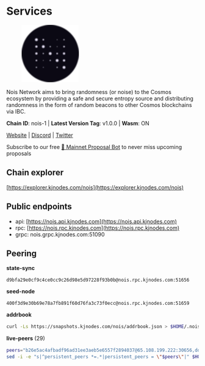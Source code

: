 # Services

<figure><img src="https://raw.githubusercontent.com/kj89/cosmos-images/main/logos/nois.png" width="150" alt=""><figcaption></figcaption></figure>

Nois Network aims to bring randomness (or noise)  to the Cosmos ecosystem by providing a safe and  secure entropy source and distributing randomness  in the form of random beacons to other Cosmos blockchains via IBC.

**Chain ID**: nois-1 | **Latest Version Tag**: v1.0.0 | **Wasm**: ON

[Website](https://nois.network) | [Discord](https://discord.gg/dHdpwtEb6F) | [Twitter](https://twitter.com/NoisRNG)



Subscribe to our free [🤖 Mainnet Proposal Bot](https://t.me/kjnodes_proposal_bot) to never miss upcoming proposals


## Chain explorer
[https://explorer.kjnodes.com/nois](https://explorer.kjnodes.com/nois)

## Public endpoints

* api: [https://nois.api.kjnodes.com](https://nois.api.kjnodes.com)
* rpc: [https://nois.rpc.kjnodes.com](https://nois.rpc.kjnodes.com)
* grpc: nois.grpc.kjnodes.com:51090

## Peering

**state-sync**

```text
d9bfa29e0cf9c4ce0cc9c26d98e5d97228f93b0b@nois.rpc.kjnodes.com:51656
```

**seed-node**

```text
400f3d9e30b69e78a7fb891f60d76fa3c73f0ecc@nois.rpc.kjnodes.com:51659
```

**addrbook**
```bash
curl -Ls https://snapshots.kjnodes.com/nois/addrbook.json > $HOME/.noisd/config/addrbook.json
```

**live-peers** (29)
```bash
peers="b26e5ac4afbadf96ad31ee3aeb5e6557f2894037@65.108.199.222:30656,dd7607ce23081b71310137221ebe4610c3114bea@57.128.20.163:17356,171b9d4700909ec297641aa8a69d45b4149f0d1d@141.94.193.28:55726,271dd7f12a4d9d5b1b740dcb90c55b756bf69dbf@74.50.74.98:26656,017ba5ab50dc434356740630d5d64d20063e8d32@54.39.128.229:26636,95eeb1ac374e4144b05b36f6c5986472e7ef698f@135.181.209.51:26786,dac094230205ee1f49b42ac0ace9d95c3578d7e7@88.198.18.88:32656,3ca7cbc2cd1938d67b50ae27447f9a975e39f58e@94.130.16.254:36656,b5058b5422c6bdba55eafac46cc23731288f42c8@130.255.170.126:26656,9d21af60ad2568ffcb55a0bd0eb03b6cfa2644c5@49.12.120.113:26656,2e1d9305a5be27fc708ea7bc2fade939be1259e6@65.108.82.62:51656,8ec2fee6c37c07cc5af57ec870015a0191d4707d@65.108.65.36:51656,1893178693fc4e376f8c093ae30e44e27619f79c@198.244.213.94:25156,a5224f7375f156c07c28f336355e4e727699fad5@65.109.95.26:27656,83e530ade685efa61579eccd9f990462cd0ff36e@5.189.157.124:21656,22ec344512fc679e16eb358284e0d1eaa4291194@142.132.253.112:36656,c98c58a8cd821f8814bb995d30299e76abb485aa@142.132.194.157:26456,288e7a14ccac3cdc1d8ab20335d4c48edf5930f2@84.46.250.136:17356,3784e5ecd7f703c8a37427463e9c7c7b31389345@142.132.211.91:51656,0ede37f273933f5f9d6644f68e51128c6332c431@65.108.11.234:26656,d4f30672ef58f234fd13b503f7ca3d32ffc4e7a2@45.63.104.164:26656,8e0b3f56137f0fb116e13575c7805c1a975d8306@93.186.200.10:51656,533bff9f712beefd9e17066f1c71414fc70335e6@213.202.208.101:26656,c5d5d9dbcf99488ea0f45054806b3604fc98bd4e@113.161.144.108:26656,6ef1914f30ac7becdf2c718b65c61cd618b7021a@57.128.144.242:26656,00852ba0bfdf20aac74369b1a5c43e50668c9738@135.181.128.114:17356,33f354ba808b12dbc389511172d283863fdfed11@162.55.245.219:51656,4194a82db2d4ed54641d8b4a926fc71411e7aad9@202.61.194.254:60756,d9bfa29e0cf9c4ce0cc9c26d98e5d97228f93b0b@65.109.88.38:51656"
sed -i -e "s|^persistent_peers *=.*|persistent_peers = \"$peers\"|" $HOME/.noisd/config/config.toml
```
